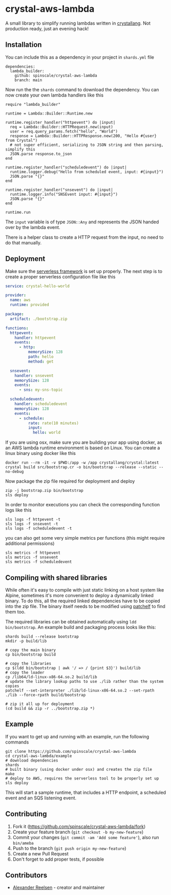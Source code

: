 # crystal-aws-lambda

A small library to simplify running lambdas written in [crystallang](https://crystal-lang.org/). Not production ready, just an evening hack!

## Installation

You can include this as a dependency in your project in `shards.yml` file

```
dependencies:
  lambda_builder:
    github: spinscale/crystal-aws-lambda
    branch: main
```

Now run the the `shards` command to download the dependency. You can now create your own lambda handlers like this


```crystal
require "lambda_builder"

runtime = Lambda::Builder::Runtime.new

runtime.register_handler("httpevent") do |input|
  req = Lambda::Builder::HTTPRequest.new(input)
  user = req.query_params.fetch("hello", "World")
  response = Lambda::Builder::HTTPResponse.new(200, "Hello #{user} from Crystal")
  # not super efficient, serializing to JSON string and then parsing, simplify this
  JSON.parse response.to_json
end

runtime.register_handler("scheduledevent") do |input|
  runtime.logger.debug("Hello from scheduled event, input: #{input}")
  JSON.parse "{}"
end

runtime.register_handler("snsevent") do |input|
  runtime.logger.info("SNSEvent input: #{input}")
  JSON.parse "{}"
end

runtime.run
```

The `input` variable is of type `JSON::Any` and represents the JSON handed over by the lambda event.

There is a helper class to create a HTTP request from the input, no need to do that manually.

## Deployment

Make sure the [serverless framework](https://serverless.com/) is set up properly. The next step is to create a proper serverless configuration file like this

```yml
service: crystal-hello-world

provider:
  name: aws
  runtime: provided

package:
  artifact: ./bootstrap.zip

functions:
  httpevent:
    handler: httpevent
    events:
      - http:
          memorySize: 128
          path: hello
          method: get

  snsevent:
    handler: snsevent
    memorySize: 128
    events:
      - sns: my-sns-topic

  scheduledevent:
    handler: scheduledevent
    memorySize: 128
    events:
      - schedule:
          rate: rate(10 minutes)
          input:
            hello: world
```

If you are using osx, make sure you are building your app using docker, as an AWS lambda runtime environment is based on Linux. You can create a linux binary using docker like this

```
docker run --rm -it -v $PWD:/app -w /app crystallang/crystal:latest crystal build src/bootstrap.cr -o bin/bootstrap --release --static --no-debug
```

Now package the zip file required for deployment and deploy

```
zip -j bootstrap.zip bin/bootstrap
sls deploy
```

In order to monitor executions you can check the corresponding function logs like this

```
sls logs -f httpevent -t
sls logs -f snsevent -t
sls logs -f scheduledevent -t
```

you can also get some very simple metrics per functions (this might require additional permissions)

```
sls metrics -f httpevent
sls metrics -f snsevent
sls metrics -f scheduledevent
```

## Compiling with shared libraries

While often it's easy to compile with just static linking on a host system like Alpine, sometimes it's more convenient to deploy a dynamically linked binary. To do this, all the required linked dependencies have to be copied into the zip file. The binary itself needs to be modified using [patchelf](https://github.com/NixOS/patchelf) to find them too.

The required libraries can be obtained automatically using `ldd bin/bootstrap`. An example build and packaging process looks like this:
```
shards build --release bootstrap
mkdir -p build/lib

# copy the main binary
cp bin/bootstrap build

# copy the libraries
cp $(ldd bin/bootstrap | awk '/ => / {print $3}') build/lib
# copy the loader
cp /lib64/ld-linux-x86-64.so.2 build/lib
# update the library lookup paths to use ./lib rather than the system copies
patchelf --set-interpreter ./lib/ld-linux-x86-64.so.2 --set-rpath ./lib --force-rpath build/bootstrap

# zip it all up for deployment
(cd build && zip -r ../bootstrap.zip *)
```

## Example

If you want to get up and running with an example, run the following commands

```
git clone https://github.com/spinscale/crystal-aws-lambda
cd crystal-aws-lambda/example
# download dependencies
shards
# built binary (using docker under osx) and creates the zip file
make
# deploy to AWS, requires the serverless tool to be properly set up
sls deploy
```

This will start a sample runtime, that includes a HTTP endpoint, a scheduled event and an SQS listening event.


## Contributing

1. Fork it (<https://github.com/spinscale/crystal-aws-lambda/fork>)
2. Create your feature branch (`git checkout -b my-new-feature`)
3. Commit your changes (`git commit -am 'Add some feature'`), also run `bin/ameba`
4. Push to the branch (`git push origin my-new-feature`)
5. Create a new Pull Request
6. Don't forget to add proper tests, if possible

## Contributors

- [Alexander Reelsen](https://github.com/spinscale) - creator and maintainer
